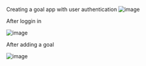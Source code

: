 Creating a goal app with user authentication 
 
 ![image](https://github.com/takkar94/GOAL_APP/assets/53284449/6c040cdd-10b5-4a98-8fd0-3e371d843eba)



After loggin in

![image](https://github.com/takkar94/GOAL_APP/assets/53284449/7b98e8d9-8c61-467a-8793-4c153f148cc8)



After adding a goal 

![image](https://github.com/takkar94/GOAL_APP/assets/53284449/fd687522-04cc-4053-a11f-1da1d59d89e7)

